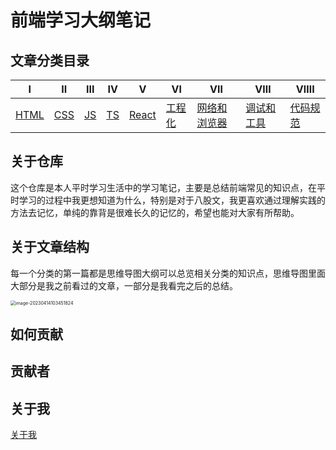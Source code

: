 # 前端学习大纲笔记



## 文章分类目录

| Ⅰ                                                            | Ⅱ                                                            | Ⅲ                                                            | Ⅳ                                                            | Ⅴ                                                            | Ⅵ                                                            | Ⅶ                                                            | Ⅷ                                                            | ⅧI                                        |
| ------------------------------------------------------------ | ------------------------------------------------------------ | ------------------------------------------------------------ | ------------------------------------------------------------ | ------------------------------------------------------------ | ------------------------------------------------------------ | ------------------------------------------------------------ | ------------------------------------------------------------ | ----------------------------------------- |
| [HTML](https://github.com/xzhuling/Front_end_knowledge_outline/blob/main/HTML.md) | [CSS](https://github.com/xzhuling/Front_end_knowledge_outline/blob/main/CSS.md) | [JS](https://github.com/xzhuling/Front_end_knowledge_outline/blob/main/JS.md) | [TS](https://github.com/xzhuling/Front_end_knowledge_outline/blob/main/TS.md) | [React](https://github.com/xzhuling/Front_end_knowledge_outline/blob/main/React.md) | [工程化](https://github.com/xzhuling/Front_end_knowledge_outline/blob/main/Engineering.md) | [网络和浏览器](https://github.com/xzhuling/Front_end_knowledge_outline/blob/main/Brower.md) | [调试和工具](https://github.com/xzhuling/Front_end_knowledge_outline/blob/main/Debug.md) | [代码规范](./BeautifulCode/01编码规范.md) |



## 关于仓库

这个仓库是本人平时学习生活中的学习笔记，主要是总结前端常见的知识点，在平时学习的过程中我更想知道为什么，特别是对于八股文，我更喜欢通过理解实践的方法去记忆，单纯的靠背是很难长久的记忆的，希望也能对大家有所帮助。



## 关于文章结构

每一个分类的第一篇都是思维导图大纲可以总览相关分类的知识点，思维导图里面大部分是我之前看过的文章，一部分是我看完之后的总结。

<img src="https://cdn.jsdelivr.net/gh/xzhuling/DrawingBed/img/image-20230414103451824.png" alt="image-20230414103451824" style="zoom:50%;" />

## 如何贡献



## 贡献者

<!-- readme: collaborators,contributors -start -->
<!-- readme: collaborators,contributors -end -->

## 关于我

[关于我](https://github.com/xzhuling)